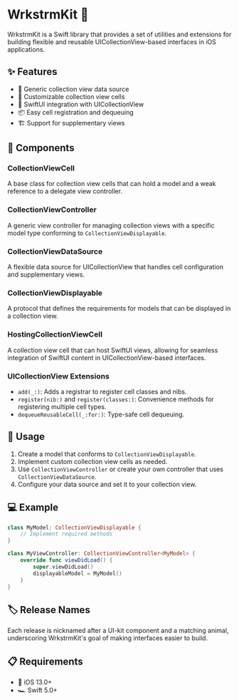 # WrkstrmKit 🧰

WrkstrmKit is a Swift library that provides a set of utilities and extensions for building flexible
and reusable UICollectionView-based interfaces in iOS applications.

## ✨ Features

- 🧩 Generic collection view data source
- 🎨 Customizable collection view cells
- 🔄 SwiftUI integration with UICollectionView
- 📦 Easy cell registration and dequeuing
- 🏗️ Support for supplementary views

## 🧱 Components

### CollectionViewCell

A base class for collection view cells that can hold a model and a weak reference to a delegate view
controller.

### CollectionViewController

A generic view controller for managing collection views with a specific model type conforming to
`CollectionViewDisplayable`.

### CollectionViewDataSource

A flexible data source for UICollectionView that handles cell configuration and supplementary views.

### CollectionViewDisplayable

A protocol that defines the requirements for models that can be displayed in a collection view.

### HostingCollectionViewCell

A collection view cell that can host SwiftUI views, allowing for seamless integration of SwiftUI
content in UICollectionView-based interfaces.

### UICollectionView Extensions

- `add(_:)`: Adds a registrar to register cell classes and nibs.
- `register(nib:)` and `register(classes:)`: Convenience methods for registering multiple cell
  types.
- `dequeueReusableCell(_:for:)`: Type-safe cell dequeuing.

## 🚀 Usage

1. Create a model that conforms to `CollectionViewDisplayable`.
2. Implement custom collection view cells as needed.
3. Use `CollectionViewController` or create your own controller that uses
   `CollectionViewDataSource`.
4. Configure your data source and set it to your collection view.

## 💻 Example

```swift
class MyModel: CollectionViewDisplayable {
    // Implement required methods
}

class MyViewController: CollectionViewController<MyModel> {
    override func viewDidLoad() {
        super.viewDidLoad()
        displayableModel = MyModel()
    }
}
```

## 🏷️ Release Names

Each release is nicknamed after a UI-kit component and a matching animal, underscoring WrkstrmKit's
goal of making interfaces easier to build.

## 📋 Requirements

- 📱 iOS 13.0+
- 🏎️ Swift 5.0+
